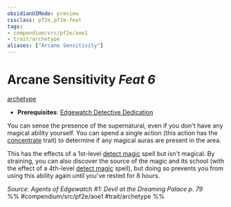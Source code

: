 ```yaml
---
obsidianUIMode: preview
cssclass: pf2e,pf2e-feat
tags:
- compendium/src/pf2e/aoe1
- trait/archetype
aliases: ["Arcane Sensitivity"]
---
```

# Arcane Sensitivity  *Feat 6*  
[archetype](archetype.md "Archetype Feat Trait")  

- **Prerequisites**: [Edgewatch Detective Dedication](edgewatch-detective-dedication-aoe1.md)

You can sense the presence of the supernatural, even if you don't have any magical ability yourself. You can spend a single action (this action has the [concentrate](concentrate.md "Concentrate Action & Ability Trait") trait) to determine if any magical auras are present in the area.

This has the effects of a 1st-level [detect magic](Reference/Compendium/Spells/detect-magic.md) spell but isn't magical. By straining, you can also discover the source of the magic and its school (with the effect of a 4th-level [detect magic](Reference/Compendium/Spells/detect-magic.md) spell), but doing so prevents you from using this ability again until you've rested for 8 hours.

*Source: Agents of Edgewatch #1: Devil at the Dreaming Palace p. 79*  
%% #compendium/src/pf2e/aoe1 #trait/archetype %%
